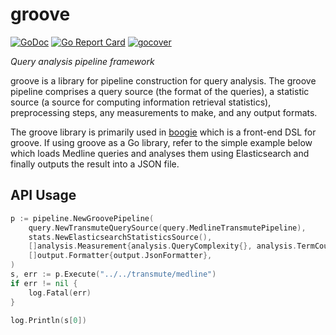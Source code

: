 # groove

[![GoDoc](https://godoc.org/github.com/hscells/groove?status.svg)](https://godoc.org/github.com/hscells/groove)
[![Go Report Card](https://goreportcard.com/badge/github.com/hscells/groove)](https://goreportcard.com/report/github.com/hscells/groove)
[![gocover](http://gocover.io/_badge/github.com/hscells/groove)](https://gocover.io/github.com/hscells/groove)

_Query analysis pipeline framework_

groove is a library for pipeline construction for query analysis. The groove pipeline comprises a query source (the
format of the queries), a statistic source (a source for computing information retrieval statistics), preprocessing
steps, any measurements to make, and any output formats.

The groove library is primarily used in [boogie](https://github.com/hscells/boogie) which is a front-end DSL for groove.
If using groove as a Go library, refer to the simple example below which loads Medline queries and analyses them using
Elasticsearch and finally outputs the result into a JSON file.

## API Usage

```go
p := pipeline.NewGroovePipeline(
    query.NewTransmuteQuerySource(query.MedlineTransmutePipeline),
    stats.NewElasticsearchStatisticsSource(),
    []analysis.Measurement{analysis.QueryComplexity{}, analysis.TermCount{}},
    []output.Formatter{output.JsonFormatter},
)
s, err := p.Execute("../../transmute/medline")
if err != nil {
    log.Fatal(err)
}

log.Println(s[0])
```